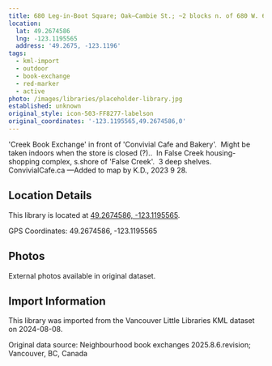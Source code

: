 ```yaml
---
title: 680 Leg-in-Boot Square; Oak—Cambie St.; ~2 blocks n. of 680 W. 6th Ave.
location:
  lat: 49.2674586
  lng: -123.1195565
  address: '49.2675, -123.1196'
tags:
  - kml-import
  - outdoor
  - book-exchange
  - red-marker
  - active
photo: /images/libraries/placeholder-library.jpg
established: unknown
original_style: icon-503-FF8277-labelson
original_coordinates: '-123.1195565,49.2674586,0'
---
```

'Creek Book Exchange' in front of 
'Convivial Cafe and Bakery'.  Might be taken indoors when the store is closed (?).. 
 In False Creek housing-shopping complex, 
s.shore of 'False Creek'.  3 deep shelves.
ConvivialCafe.ca
—Added to map by K.D., 2023 9 28.  

## Location Details

This library is located at [49.2674586, -123.1195565](https://www.google.com/maps?q=49.2674586,-123.1195565).

GPS Coordinates: 49.2674586, -123.1195565

## Photos

External photos available in original dataset.

## Import Information

This library was imported from the Vancouver Little Libraries KML dataset on 2024-08-08.

Original data source: Neighbourhood book exchanges 2025.8.6.revision; Vancouver, BC, Canada
